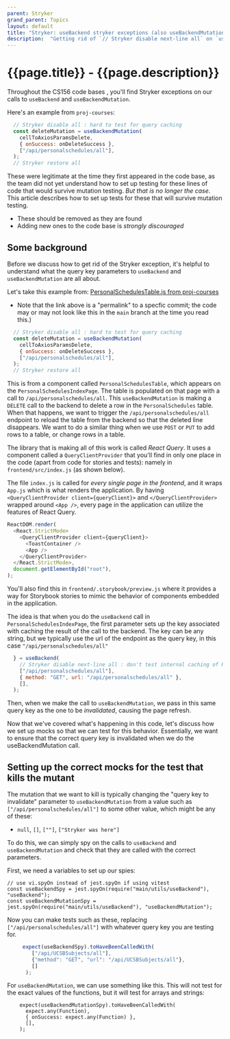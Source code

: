 ```yaml
---
parent: Stryker
grand_parent: Topics
layout: default
title: "Stryker: useBackend stryker exceptions (also useBackendMutation)"
description:  "Getting rid of `// Stryker disable next-line all` on `useBackend` and `useBackendMutation` calls"
---
```


# {{page.title}} - {{page.description}}

Throughout the CS156 code bases , you'll find Stryker exceptions on our calls to `useBackend` and `useBackendMutation`.

Here's an example from `proj-courses`:

```js
  // Stryker disable all : hard to test for query caching
  const deleteMutation = useBackendMutation(
    cellToAxiosParamsDelete,
    { onSuccess: onDeleteSuccess },
    ["/api/personalschedules/all"],
  );
  // Stryker restore all
```

These were legitimate at the time they first appeared in the code base, as the team did not yet understand how to
set up testing for these lines of code that would survive mutation testing.  *But that is no longer the case*.
This article describes how to set up tests for these that will survive mutation testing.
* These should be removed as they are found
* Adding new ones to the code base is *strongly discouraged*

## Some background

Before we discuss how to get rid of the Stryker exception, it's helpful to understand what the query key parameters to `useBackend` and `useBackendMutation` are all about.

Let's take this example from: [PersonalSchedulesTable.js from proj-courses](https://github.com/ucsb-cs156/proj-courses/blob/1cbfb990c1d156256f1694397ed4e62189b2715b/frontend/src/main/components/PersonalSchedules/PersonalSchedulesTable.js#L1)

* Note that the link above is a "permalink" to a specfic commit; the code may or may not look like this in the `main` branch at the time you read this.)
 
```js
  // Stryker disable all : hard to test for query caching
  const deleteMutation = useBackendMutation(
    cellToAxiosParamsDelete,
    { onSuccess: onDeleteSuccess },
    ["/api/personalschedules/all"],
  );
  // Stryker restore all
```

This is from a component called `PersonalSchedulesTable`, which appears on the `PersonalSchedulesIndexPage`.  The table is populated on that page with a call to `/api/personalschedules/all`.
This `useBackendMutation` is making a `DELETE` call to the backend to delete a row in the `PersonalSchedules` table.   When that happens, we want to trigger the `/api/personalschedules/all` endpoint to 
reload the table from the backend so that the deleted line disappears.   We want to do a similar thing when we use `POST` or `PUT` to add rows to a table, or change rows in a table.

The library that is making all of this work is called *React Query*.  It uses a component called a `QueryClientProvider` that you'll find in only one place in the code (apart from code for stories and tests): 
namely in `frontend/src/index.js` (as shown below).

The file `index.js` is called for *every single page in the frontend*, and it wraps `App.js`
which is what renders the application.   By having `<QueryClientProvider client={queryClient}>` and `</QueryClientProvider>` wrapped around `<App />`, every page in the application can utilize
the features of React Query.

```js
ReactDOM.render(
  <React.StrictMode>
    <QueryClientProvider client={queryClient}>
      <ToastContainer />
      <App />
    </QueryClientProvider>
  </React.StrictMode>,
  document.getElementById("root"),
);
```

You'll also find this in  `frontend/.storybook/preview.js` where it provides a way for Storybook stories to mimic the behavior of components embedded in the application.

The idea is that when you do the `useBackend` call in `PersonalSchedulesIndexPage`, the first parameter sets up the key associated with caching the result of the
call to the backend.  The key can be any string, but we typically use the url of the endpoint as the query key, in this case `"/api/personalschedules/all"`

```js
  } = useBackend(
    // Stryker disable next-line all : don't test internal caching of React Query
    ["/api/personalschedules/all"],
    { method: "GET", url: "/api/personalschedules/all" },
    [],
  );
```

Then, when we make the call to `useBackendMutation`, we pass in this same query key as the one to be *invalidated*, causing the page refresh.

Now that we've covered what's happening in this code, let's discuss how we set up mocks so that we can test for this behavior.  Essentially, we want to ensure that
the correct query key is invalidated when we do the useBackendMutation call.

## Setting up the correct mocks for the test that kills the mutant

The mutation that we want to kill is typically changing the "query key to invalidate" parameter to `useBackendMutation` from a value such as `["/api/personalschedules/all"]` to some other value, which might be any of these:
* `null`, `[]`, `[""]`, `["Stryker was here"]`

To do this, we can simply spy on the calls to `useBackend` and `useBackendMutation` and check that they are called with the correct parameters.



First, we need a variables to set up our spies:

```
// use vi.spyOn instead of jest.spyOn if using vitest 
const useBackendSpy = jest.spyOn(require("main/utils/useBackend"), "useBackend"); 
const useBackendMutationSpy = jest.spyOn(require("main/utils/useBackend"), "useBackendMutation"); 
```


Now you can make tests such as these, replacing `["/api/personalschedules/all"]` with whatever query key you are testing for.

```js
     expect(useBackendSpy).toHaveBeenCalledWith(
        ["/api/UCSBSubjects/all"],
        {"method": "GET", "url": "/api/UCSBSubjects/all"},
        []
      );
```

For `useBackendMutation`, we can use something like this.  This will not test for the exact values of the functions, but it will test for 
arrays and strings:

```
    expect(useBackendMutationSpy).toHaveBeenCalledWith(
      expect.any(Function),
      { onSuccess: expect.any(Function) },
      [],
    );
```
